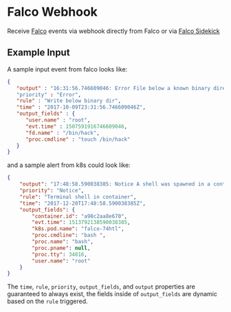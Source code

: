 Falco Webhook
==============

Receive [Falco](https://falco.org) events via webhook directly from Falco or via [Falco Sidekick](https://github.com/falcosecurity/falcosidekick)

Example Input
-------------
A sample input event from falco looks like:
```json
{
   "output" : "16:31:56.746609046: Error File below a known binary directory opened for writing (user=root command=touch /bin/hack file=/bin/hack)"
   "priority" : "Error",
   "rule" : "Write below binary dir",
   "time" : "2017-10-09T23:31:56.746609046Z",
   "output_fields" : {
      "user.name" : "root",
      "evt.time" : 1507591916746609046,
      "fd.name" : "/bin/hack",
      "proc.cmdline" : "touch /bin/hack"
   }
}
```

and a sample alert from k8s could look like:

```json
{
    "output": "17:48:58.590038385: Notice A shell was spawned in a container with an attached terminal (user=root k8s.pod=falco-74htl container=a98c2aa8e670 shell=bash parent=<NA> cmdline=bash  terminal=34816)",
    "priority": "Notice",
    "rule": "Terminal shell in container",
    "time": "2017-12-20T17:48:58.590038385Z",
    "output_fields": {
        "container.id": "a98c2aa8e670",
        "evt.time": 1513792138590038385,
        "k8s.pod.name": "falco-74htl",
        "proc.cmdline": "bash ",
        "proc.name": "bash",
        "proc.pname": null,
        "proc.tty": 34816,
        "user.name": "root"
    }
}
```


The `time`, `rule`, `priority`, `output_fields`, and `output` properties are guaranteed to always exist, the fields inside of `output_fields` are dynamic based on the `rule` triggered.